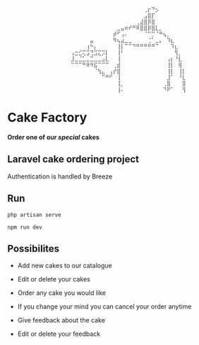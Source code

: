 
                        ⠀⠀⠀⠀⠀⠀⠀⠀⠀⠀⠀⠀⠀⠀⠀⠀⠀⠀⠀⢀⡖⠙⡢⠀⠀⠀⠀⠀⠀⠀
                        ⠀⠀⠀⠀⠀⠀⠀⠀⠀⠀⠀⠀⠀⠀⠀⠀⠀⠀⠀⣠⣿⡏⠀⠀⠀⠀⠀⠀⠀⠀
                        ⠀⠀⠀⠀⠀⠀⠀⠀⠀⠀⠀⠀⠀⠀⠀⠀⠀⢀⣼⣿⡿⣿⠀⠀⠀⠀⠀⠀⠀⠀
                        ⠀⠀⠀⠀⠀⠀⠀⠀⠀⠀⠀⠀⣀⣤⠶⠞⠛⠿⣿⣿⡿⣿⣇⡀⠀⠀⠀⠀⠀⠀
                        ⠀⠀⠀⠀⠀⠀⠀⠀⠀⠀⠀⡾⠋⢠⠄⠀⠀⠀⠀⠈⠉⡉⠈⠛⢦⡀⠀⠀⠀⠀
                        ⠀⠀⠀⠀⠀⣤⠀⠀⠀⠀⠀⠻⢦⣴⣀⣀⠀⠀⠀⠀⢈⠁⣀⡄⠀⠹⣆⠀⠀⠀
                        ⠀⠀⠀⠀⢰⠓⡄⠀⠀⠀⠀⠀⢸⡇⠉⠉⠙⠛⠛⠛⠛⠛⠉⠀⠀⠀⠹⣆⠀⠀
                        ⢠⣒⣊⢍⣩⢙⣩⣍⡩⡇⠀⠀⢸⠃⠀⠀⠀⠀⠀⠀⠀⠀⠀⠀⠀⠀⠀⢻⡀⠀
                        ⣸⣀⣈⣁⣀⣉⣀⣀⣠⣇⠀⠀⢸⠀⠀⠀⠀⠀⠀⠀⠀⠀⠀⠀⠀⢠⡆⠘⣇⠀
                        ⠉⠉⠉⠛⠿⠻⣯⠉⠉⠉⠀⢀⣾⠀⠀⠀⠀⠀⠀⠀⠀⠀⠀⠀⠀⢸⡇⠀⢿⠀
                        ⠀⠀⠀⠀⠀⠀⠈⢳⣄⠀⢠⡞⣿⠀⠀⠀⠀⠀⠀⠀⠀⠀⠀⠀⠀⢸⡇⠀⢸⡇
                        ⠀⠀⠀⠀⠀⠀⠀⠀⠉⠛⠋⠀⢸⠀⠀⠀⠀⠀⠀⠀⠀⠀⠀⠀⠀⣸⠁⠀⠘⣇
                        ⠀⠀⠀⠀⠀⠀⠀⠀⠀⠀⠀⠀⢸⡀⠀⠀⠀⠀⠀⠀⠀⠀⠀⠀⢀⣿⠀⠀⠀⣿
                        ⠀⠀⠀⠀⠀⠀⠀⠀⠀⠀⠀⠀⢸⠄⠀⠀⠀⠀⠀⠀⠀⠀⠀⠀⠙⠟⠁⠀⠀⢻⠀

# Cake Factory

**Order one of our *special* cakes**

## Laravel cake ordering project

Authentication is handled by Breeze

## Run

`php artisan serve`

`npm run dev`

## Possibilites

- Add new cakes to our catalogue

- Edit or delete your cakes

- Order any cake you would like

- If you change your mind you can cancel your order anytime

- Give feedback about the cake

- Edit or delete your feedback
